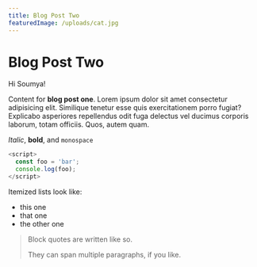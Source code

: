 ```yaml
---
title: Blog Post Two
featuredImage: /uploads/cat.jpg
---
```

# Blog Post Two



Hi Soumya!

Content for **blog post one**. Lorem ipsum dolor sit amet consectetur adipisicing elit. Similique tenetur esse quis exercitationem porro fugiat? Explicabo asperiores repellendus odit fuga delectus vel ducimus corporis laborum, totam officiis. Quos, autem quam.

*Italic*, **bold**, and `monospace`

```js
<script>
  const foo = 'bar';
  console.log(foo);
</script>
```

Itemized lists look like:

* this one
* that one
* the other one

> Block quotes are
> written like so.
>
> They can span multiple paragraphs,
> if you like.